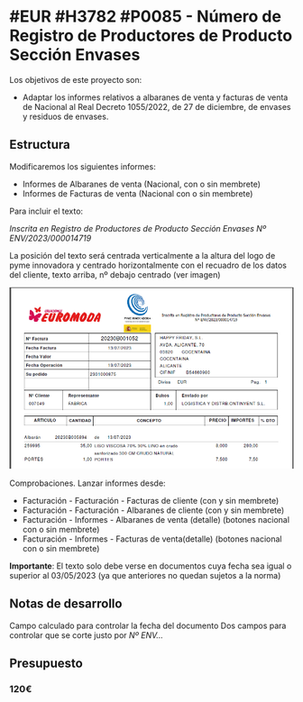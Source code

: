 # #EUR #H3782 #P0085 - Número de Registro de Productores de Producto Sección Envases

Los objetivos de este proyecto son:
+  Adaptar los informes relativos a albaranes de venta y facturas de venta de Nacional al Real Decreto 1055/2022, de 27 de diciembre, de envases y residuos de envases.

## Estructura
Modificaremos los siguientes informes:
+ Informes de Albaranes de venta (Nacional, con o sin membrete)
+ Informes de Facturas de venta (Nacional con o sin membrete)

Para incluir el texto:

_Inscrita en Registro de Productores de Producto Sección Envases Nº ENV/2023/000014719_

La posición del texto será centrada verticalmente a la altura del logo de pyme innovadora y centrado horizontalmente con  el recuadro de los datos del cliente, texto arriba, nº debajo centrado (ver imagen)

![Inscrita](./img/EUR_H3782.png)

Comprobaciones. Lanzar informes desde:
+ Facturación - Facturación - Facturas de cliente (con y sin membrete)
+ Facturación - Facturación - Albaranes de cliente (con y sin membrete)
+ Facturación - Informes - Albaranes de venta (detalle) (botones nacional con o sin membrete)
+ Facturación - Informes - Facturas de venta(detalle) (botones nacional con o sin membrete)

__Importante__:
El texto solo debe verse en documentos cuya fecha sea igual o superior al 03/05/2023 (ya que anteriores no quedan sujetos a la norma)

## Notas de desarrollo
Campo calculado para controlar la fecha del documento
Dos campos para controlar que se corte justo por _Nº ENV..._

## Presupuesto
### 120€